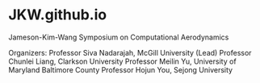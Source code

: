 # JKW.github.io
Jameson-Kim-Wang Symposium on Computational Aerodynamics


Organizers:
Professor Siva Nadarajah, McGill University  (Lead)
Professor Chunlei Liang, Clarkson University 
Professor Meilin Yu, University of Maryland Baltimore County
Professor Hojun You, Sejong University
